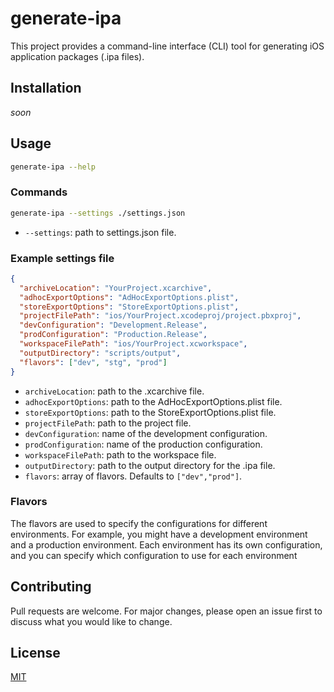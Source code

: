 # generate-ipa

This project provides a command-line interface (CLI) tool for generating iOS application packages (.ipa files).

## Installation

_soon_

## Usage

```bash
generate-ipa --help
```

### Commands

```bash
generate-ipa --settings ./settings.json
```

- `--settings`: path to settings.json file.

### Example settings file

```json
{
  "archiveLocation": "YourProject.xcarchive",
  "adhocExportOptions": "AdHocExportOptions.plist",
  "storeExportOptions": "StoreExportOptions.plist",
  "projectFilePath": "ios/YourProject.xcodeproj/project.pbxproj",
  "devConfiguration": "Development.Release",
  "prodConfiguration": "Production.Release",
  "workspaceFilePath": "ios/YourProject.xcworkspace",
  "outputDirectory": "scripts/output",
  "flavors": ["dev", "stg", "prod"]
}
```

- `archiveLocation`: path to the .xcarchive file.
- `adhocExportOptions`: path to the AdHocExportOptions.plist file.
- `storeExportOptions`: path to the StoreExportOptions.plist file.
- `projectFilePath`: path to the project file.
- `devConfiguration`: name of the development configuration.
- `prodConfiguration`: name of the production configuration.
- `workspaceFilePath`: path to the workspace file.
- `outputDirectory`: path to the output directory for the .ipa file.
- `flavors`: array of flavors. Defaults to `["dev","prod"]`.

### Flavors

The flavors are used to specify the configurations for different environments. For example, you might have a development environment and a production environment. Each environment has its own configuration, and you can specify which configuration to use for each environment

## Contributing

Pull requests are welcome. For major changes, please open an issue first to discuss what you would like to change.

## License

[MIT](https://choosealicense.com/licenses/mit/)
